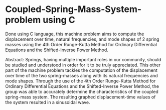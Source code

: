 # Coupled-Spring-Mass-System-problem using C

Done using C language, this machine problem aims to compute the displacement over time, natural frequencies, and mode shapes of 2 spring masses using the 4th Order Runge-Kutta Method for Ordinary Differential Equations and the Shifted-Inverse Power Method.

Abstract:
Springs, having multiple important roles in our community, should be studied and understood in order for it to be truly appreciated. This other part of the machine problem tackles the computation of the displacement over time of the two spring-masses along with its natural frequencies and mode shapes. Through the use of the 4th Order Runge-Kutta Method for Ordinary Differential Equations and the Shifted-Inverse Power Method, the group was able to accurately determine the characteristics of the coupled spring-mass system. The resulting graphed displacement-time values of the system resulted in a sinusoidal wave.

